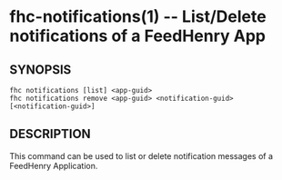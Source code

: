 fhc-notifications(1) -- List/Delete notifications of a FeedHenry App
===================================================================

## SYNOPSIS

    fhc notifications [list] <app-guid>
    fhc notifications remove <app-guid> <notification-guid> [<notification-guid>]
    
## DESCRIPTION

This command can be used to list or delete notification messages of a FeedHenry Application.